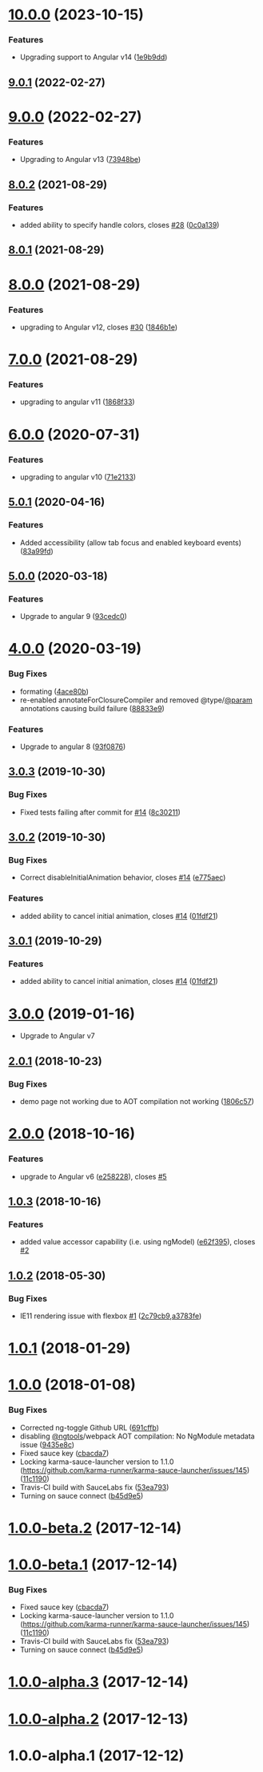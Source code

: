 # [10.0.0](https://github.com/nth-cloud/ng-toggle/compare/9.0.1...10.0.0) (2023-10-15)


### Features

* Upgrading support to Angular v14 ([1e9b9dd](https://github.com/nth-cloud/ng-toggle/commit/1e9b9ddcf16859a0b4843f0be9e40907ded2fc3c))



## [9.0.1](https://github.com/nth-cloud/ng-toggle/compare/9.0.0...9.0.1) (2022-02-27)



# [9.0.0](https://github.com/nth-cloud/ng-toggle/compare/8.0.2...9.0.0) (2022-02-27)


### Features

* Upgrading to Angular v13 ([73948be](https://github.com/nth-cloud/ng-toggle/commit/73948be362bbf5d091e37620b901278910d66e4b))



## [8.0.2](https://github.com/nth-cloud/ng-toggle/compare/8.0.1...8.0.2) (2021-08-29)


### Features

* added ability to specify handle colors, closes [#28](https://github.com/nth-cloud/ng-toggle/issues/28) ([0c0a139](https://github.com/nth-cloud/ng-toggle/commit/0c0a1399111c8cf5aa2c8580d036a07a661bbdbc))



## [8.0.1](https://github.com/nth-cloud/ng-toggle/compare/8.0.0...8.0.1) (2021-08-29)



# [8.0.0](https://github.com/nth-cloud/ng-toggle/compare/7.0.0...8.0.0) (2021-08-29)


### Features

* upgrading to Angular v12, closes [#30](https://github.com/nth-cloud/ng-toggle/issues/30) ([1846b1e](https://github.com/nth-cloud/ng-toggle/commit/1846b1e3d1345653b14ff188fa600380e0e3fb92))



# [7.0.0](https://github.com/nth-cloud/ng-toggle/compare/5.0.1...7.0.0) (2021-08-29)


### Features

* upgrading to angular v11 ([1868f33](https://github.com/nth-cloud/ng-toggle/commit/1868f331fefc3f94248d1f6bfc72f3f4aa7c039e))



# [6.0.0](https://github.com/nth-cloud/ng-toggle/compare/5.0.1...6.0.0) (2020-07-31)


### Features

* upgrading to angular v10 ([71e2133](https://github.com/nth-cloud/ng-toggle/commit/71e213319fe148be748ce0260b721a26f145fec3))



## [5.0.1](https://github.com/nth-cloud/ng-toggle/compare/5.0.0...5.0.1) (2020-04-16)


### Features

* Added accessibility (allow tab focus and enabled keyboard events) ([83a99fd](https://github.com/nth-cloud/ng-toggle/commit/83a99fddf053774125e6c6a466469d9e2b863eff))


## [5.0.0](https://github.com/nth-cloud/ng-toggle/compare/4.0.0...5.0.0) (2020-03-18)


### Features

* Upgrade to angular 9 ([93cedc0](https://github.com/nth-cloud/ng-toggle/commit/93cedc0fe38a065ac217bb94af1ac0b62fc2b808))


# [4.0.0](https://github.com/nth-cloud/ng-toggle/compare/3.0.3...4.0.0) (2020-03-19)


### Bug Fixes

* formating ([4ace80b](https://github.com/nth-cloud/ng-toggle/commit/4ace80bb37b002d687dc2fa0bed6b9d3d03da5a1))
* re-enabled annotateForClosureCompiler and removed @type/[@param](https://github.com/param) annotations causing build failure ([88833e9](https://github.com/nth-cloud/ng-toggle/commit/88833e9a2c8b74ec2db5f2aa9d61d07b00b73d1c))


### Features

* Upgrade to angular 8 ([93f0876](https://github.com/nth-cloud/ng-toggle/commit/93f087631388a9c13150293135e4521e6d9827f1))



## [3.0.3](https://github.com/nth-cloud/ng-toggle/compare/2.0.1...3.0.3) (2019-10-30)


### Bug Fixes

* Fixed tests failing after commit for [#14](https://github.com/nth-cloud/ng-toggle/issues/14) ([8c30211](https://github.com/nth-cloud/ng-toggle/commit/8c30211))


<a name="3.0.2"></a>
## [3.0.2](https://github.com/nth-cloud/ng-toggle/compare/2.0.1...3.0.2) (2019-10-30)


### Bug Fixes

* Correct disableInitialAnimation behavior, closes [#14](https://github.com/nth-cloud/ng-toggle/issues/14) ([e775aec](https://github.com/nth-cloud/ng-toggle/commit/e775aec))


### Features

* added ability to cancel initial animation, closes [#14](https://github.com/nth-cloud/ng-toggle/issues/14) ([01fdf21](https://github.com/nth-cloud/ng-toggle/commit/01fdf21))


<a name="3.0.1"></a>
## [3.0.1](https://github.com/nth-cloud/ng-toggle/compare/2.0.1...3.0.1) (2019-10-29)


### Features

* added ability to cancel initial animation, closes [#14](https://github.com/nth-cloud/ng-toggle/issues/14) ([01fdf21](https://github.com/nth-cloud/ng-toggle/commit/01fdf21))


<a name="3.0.0"></a>
# [3.0.0](https://github.com/@nth-cloud/ng-toggle/compare/2.0.1...3.0.0) (2019-01-16)

* Upgrade to Angular v7

<a name="2.0.1"></a>
## [2.0.1](https://github.com/@nth-cloud/ng-toggle/compare/2.0.0...2.0.1) (2018-10-23)


### Bug Fixes

* demo page not working due to AOT compilation not working ([1806c57](https://github.com/@nth-cloud/ng-toggle/commit/1806c57))



<a name="2.0.0"></a>
# [2.0.0](https://github.com/@nth-cloud/ng-toggle/compare/1.0.3...2.0.0) (2018-10-16)


### Features

* upgrade to Angular v6 ([e258228](https://github.com/@nth-cloud/ng-toggle/commit/e258228)), closes [#5](https://github.com/@nth-cloud/ng-toggle/issues/5)



<a name="1.0.3"></a>
## [1.0.3](https://github.com/@nth-cloud/ng-toggle/compare/1.0.2...1.0.3) (2018-10-16)


### Features

* added value accessor capability (i.e. using ngModel) ([e62f395](https://github.com/@nth-cloud/ng-toggle/commit/e62f395)), closes [#2](https://github.com/@nth-cloud/ng-toggle/issues/2)



<a name="1.0.2"></a>
## [1.0.2](https://github.com/@nth-cloud/ng-toggle/compare/1.0.0...1.0.2) (2018-05-30)


### Bug Fixes

* IE11 rendering issue with flexbox [#1](https://github.com/@nth-cloud/ng-toggle/issues/1) ([2c79cb9](https://github.com/@nth-cloud/ng-toggle/commit/2c79cb9),[a3783fe](https://github.com/@nth-cloud/ng-toggle/commit/a3783fe))



<a name="1.0.1"></a>
# [1.0.1](https://github.com/@nth-cloud/ng-toggle/compare/1.0.0...1.0.1) (2018-01-29)





<a name="1.0.0"></a>
# [1.0.0](https://github.com/@nth-cloud/ng-toggle/compare/1.0.0-beta.2...1.0.0) (2018-01-08)


### Bug Fixes

* Corrected ng-toggle Github URL ([691cffb](https://github.com/@nth-cloud/ng-toggle/commit/691cffb))
* disabling [@ngtools](https://github.com/ngtools)/webpack AOT compilation: No NgModule metadata issue ([9435e8c](https://github.com/@nth-cloud/ng-toggle/commit/9435e8c))
* Fixed sauce key ([cbacda7](https://github.com/@nth-cloud/ng-toggle/commit/cbacda7))
* Locking karma-sauce-launcher version to 1.1.0 (https://github.com/karma-runner/karma-sauce-launcher/issues/145) ([11c1190](https://github.com/@nth-cloud/ng-toggle/commit/11c1190))
* Travis-CI build with SauceLabs fix ([53ea793](https://github.com/@nth-cloud/ng-toggle/commit/53ea793))
* Turning on sauce connect ([b45d9e5](https://github.com/@nth-cloud/ng-toggle/commit/b45d9e5))



<a name="1.0.0-beta.2"></a>
# [1.0.0-beta.2](https://github.com/@nth-cloud/ng-toggle/compare/1.0.0-beta.1...1.0.0-beta.2) (2017-12-14)



<a name="1.0.0-beta.1"></a>
# [1.0.0-beta.1](https://github.com/@nth-cloud/ng-toggle/compare/1.0.0-alpha.3...1.0.0-beta.1) (2017-12-14)


### Bug Fixes

* Fixed sauce key ([cbacda7](https://github.com/@nth-cloud/ng-toggle/commit/cbacda7))
* Locking karma-sauce-launcher version to 1.1.0 (https://github.com/karma-runner/karma-sauce-launcher/issues/145) ([11c1190](https://github.com/@nth-cloud/ng-toggle/commit/11c1190))
* Travis-CI build with SauceLabs fix ([53ea793](https://github.com/@nth-cloud/ng-toggle/commit/53ea793))
* Turning on sauce connect ([b45d9e5](https://github.com/@nth-cloud/ng-toggle/commit/b45d9e5))


<a name="1.0.0-alpha.3"></a>
# [1.0.0-alpha.3](https://github.com/@nth-cloud/ng-toggle/compare/1.0.0-alpha.2...1.0.0-alpha.3) (2017-12-14)



<a name="1.0.0-alpha.2"></a>
# [1.0.0-alpha.2](https://github.com/@nth-cloud/ng-toggle/compare/1.0.0-alpha.1...1.0.0-alpha.2) (2017-12-13)



<a name="1.0.0-alpha.1"></a>
# 1.0.0-alpha.1 (2017-12-12)



